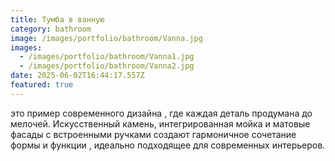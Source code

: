 ```yaml
---
title: Тумба в ванную
category: bathroom
image: /images/portfolio/bathroom/Vanna.jpg
images:
  - /images/portfolio/bathroom/Vanna1.jpg
  - /images/portfolio/bathroom/Vanna2.jpg
date: 2025-06-02T16:44:17.557Z
featured: true
---
```

это пример современного дизайна , где каждая деталь продумана до мелочей. Искусственный камень, интегрированная мойка и матовые фасады с встроенными ручками создают гармоничное сочетание формы и функции , идеально подходящее для современных интерьеров.
